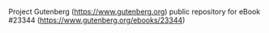 Project Gutenberg (https://www.gutenberg.org) public repository for eBook #23344 (https://www.gutenberg.org/ebooks/23344)

